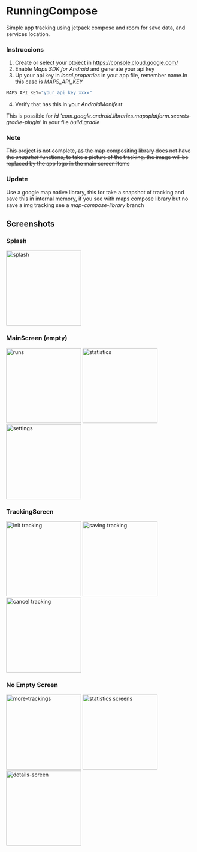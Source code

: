 # RunningCompose

Simple app tracking using jetpack compose and room for save data, and services location.

### Instruccions

1. Create or select your ptoject in https://console.cloud.google.com/
2. Enable *Maps SDK for Android* and generate your api key
3. Up your api key in *local.properties* in yout app file, remember name.In this case is *MAPS_API_KEY*

```kotlin
MAPS_API_KEY="your_api_key_xxxx"
```



4. Verify that has this in your *AndroidManifest*

 <meta-data
            android:name="com.google.android.geo.API_KEY"
            android:value="${MAPS_API_KEY}" />
 
 This is possible for *id 'com.google.android.libraries.mapsplatform.secrets-gradle-plugin'* in your file *build.gradle*


### Note 

~~This project is not complete, as the map compositing library does not have the *snapshot* functions, to take a picture of the tracking.
the image will be replaced by the app logo in the main screen items~~

### Update
Use a google map native library, this for take a snapshot of tracking and save this in internal memory, if you see with maps compose library but no save a img tracking see a *map-compose-library* branch



## Screenshots
### Splash
<p>
  <img src="https://i.imgur.com/uvAYldT.png" alt="splash" width="200"/>
</p>

### MainScreen (empty)
<p>
  <img src="https://i.imgur.com/96jya3I.png" alt="runs" width="200"/>
  <img src="https://i.imgur.com/nD59rQ2.png" alt="statistics" width="200"/>
  <img src="https://i.imgur.com/ocAYZmM.png" alt="settings" width="200"/>
</p>

### TrackingScreen
<p>
  <img src="https://i.imgur.com/neddzib.png" alt="init tracking" width="200"/>
  <img src="https://i.imgur.com/e4kl0fR.png" alt="saving tracking" width="200"/>
  <img src="https://i.imgur.com/9qW8GQm.png" alt="cancel tracking" width="200"/>
</p>

### No Empty Screen
<p>
  <img src="https://i.imgur.com/r5w8Lr5.png" alt="more-trackings" width="200"/>
  <img src="https://i.imgur.com/y61UmFD.png" alt="statistics screens" width="200"/>
  <img src="https://i.imgur.com/EEHzLq3.png" alt="details-screen" width="200"/>
</p>


